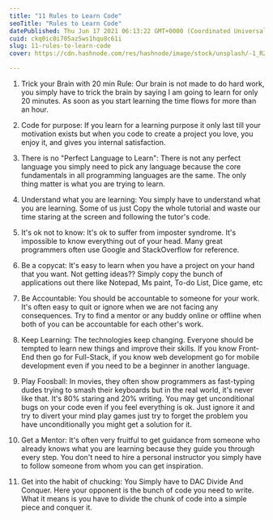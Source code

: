 ```yaml
---
title: "11 Rules to Learn Code"
seoTitle: "Rules to Learn Code"
datePublished: Thu Jun 17 2021 06:13:22 GMT+0000 (Coordinated Universal Time)
cuid: ckq0ic0i705az5ws1hqu8c61i
slug: 11-rules-to-learn-code
cover: https://cdn.hashnode.com/res/hashnode/image/stock/unsplash/-1_RZL8BGBM/upload/6bff6d435798dc6d446bdd87ad736539.jpeg

---
```


1. Trick your Brain with 20 min Rule: Our brain is not made to do hard work, you simply have to trick the brain by saying I am going to learn for only 20 minutes. As soon as you start learning the time flows for more than an hour.
    
2. Code for purpose: If you learn for a learning purpose it only last till your motivation exists but when you code to create a project you love, you enjoy it, and gives you internal satisfaction.
    
3. There is no "Perfect Language to Learn": There is not any perfect language you simply need to pick any language because the core fundamentals in all programming languages are the same. The only thing matter is what you are trying to learn.
    
4. Understand what you are learning: You simply have to understand what you are learning. Some of us just Copy the whole tutorial and waste our time staring at the screen and following the tutor's code.
    
5. It's ok not to know: It's ok to suffer from imposter syndrome. It's impossible to know everything out of your head. Many great programmers often use Google and StackOverflow for reference.
    
6. Be a copycat: It's easy to learn when you have a project on your hand that you want. Not getting ideas?? Simply copy the bunch of applications out there like Notepad, Ms paint, To-do List, Dice game, etc
    
7. Be Accountable: You should be accountable to someone for your work. It's often easy to quit or ignore when we are not facing any consequences. Try to find a mentor or any buddy online or offline when both of you can be accountable for each other's work.
    
8. Keep Learning: The technologies keep changing. Everyone should be tempted to learn new things and improve their skills. If you know Front-End then go for Full-Stack, if you know web development go for mobile development even if you need to be a beginner in another language.
    
9. Play Foosball: In movies, they often show programmers as fast-typing dudes trying to smash their keyboards but in the real world, it's never like that. It's 80% staring and 20% writing. You may get unconditional bugs on your code even if you feel everything is ok. Just ignore it and try to divert your mind play games just try to forget the problem you have unconditionally you might get a solution for it.
    
10. Get a Mentor: It's often very fruitful to get guidance from someone who already knows what you are learning because they guide you through every step. You don't need to hire a personal instructor you simply have to follow someone from whom you can get inspiration.
    
11. Get into the habit of chucking: You Simply have to DAC Divide And Conquer. Here your opponent is the bunch of code you need to write. What it means is you have to divide the chunk of code into a simple piece and conquer it.
